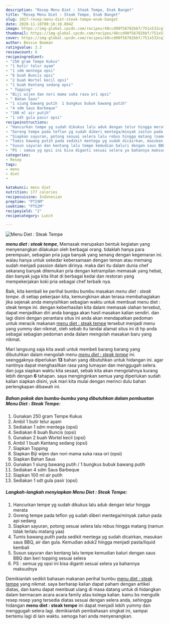 ```yaml
---
description: "Resep Menu Diet : Steak Tempe, Enak Banget"
title: "Resep Menu Diet : Steak Tempe, Enak Banget"
slug: 1027-resep-menu-diet-steak-tempe-enak-banget
date: 2020-11-16T00:16:10.894Z
image: https://img-global.cpcdn.com/recipes/48ccd90f56782bbf/751x532cq70/menu-diet-steak-tempe-foto-resep-utama.jpg
thumbnail: https://img-global.cpcdn.com/recipes/48ccd90f56782bbf/751x532cq70/menu-diet-steak-tempe-foto-resep-utama.jpg
cover: https://img-global.cpcdn.com/recipes/48ccd90f56782bbf/751x532cq70/menu-diet-steak-tempe-foto-resep-utama.jpg
author: Bessie Bowman
ratingvalue: 3.3
reviewcount: 8
recipeingredient:
- "250 gram Tempe Kukus"
- "1 butir telur ayam"
- "1 sdm mentega opsi"
- "6 buah Buncis opsi"
- "2 buah Wortel kecil opsi"
- "1 buah Kentang sedang opsi"
- " Topping"
- "Biji wijen dan nori mama suka rasa ori opsi"
- " Bahan Saus"
- "1 siung bawang putih  1 bungkus bubuk bawang putih"
- "4 sdm Saus Barbeque"
- "100 ml air putih"
- "1 sdt gula pasir opsi"
recipeinstructions:
- "Hancurkan tempe yg sudah dikukus lalu aduk dengan telur hingga merata"
- "Goreng tempe pada teflon yg sudah diberi mentega/minyak zaitun pada api sedang"
- "Siapkan sayuran, potong sesuai selera lalu rebus hingga matang (namun tidak terlalu matang yaa)"
- "Tumis bawang putih pada sedikit mentega yg sudah dicairkan, masukan saus BBQ, air dan gula. Kemudian aduk2 hingga menjadi pasta/liquid kembali"
- "Susun sayuran dan kentang lalu tempe kemudian baluri dengan saus BBQ dan beri topping sesuai selera"
- "PS : semua yg opsi ini bisa diganti sesuai selera ya bahannya maksudnya"
categories:
- Resep
tags:
- menu
- diet
- 

katakunci: menu diet  
nutrition: 177 calories
recipecuisine: Indonesian
preptime: "PT29M"
cooktime: "PT52M"
recipeyield: "2"
recipecategory: Lunch

---
```



![Menu Diet : Steak Tempe](https://img-global.cpcdn.com/recipes/48ccd90f56782bbf/751x532cq70/menu-diet-steak-tempe-foto-resep-utama.jpg)

<b><i>menu diet : steak tempe</i></b>, Memasak merupakan bentuk kegiatan yang menyenangkan dilakukan oleh berbagai orang. tidaklah hanya para perempuan, sebagian pria juga banyak yang senang dengan kegemaran ini. walau hanya untuk sekedar kebersamaan dengan teman atau memang sudah menjadi passion dalam dirinya. maka dari itu dalam dunia chef sekarang banyak ditemukan pria dengan ketrampilan memasak yang hebat, dan banyak juga kita lihat di berbagai kedai dan restoran yang mempekerjakan koki pria sebagai chef terbaik nya.

Baik, kita kembali ke perihal bumbu bumbu masakan <i>menu diet : steak tempe</i>. di setiap pekerjaan kita, kemungkinan akan terasa membahagiakan jika sejenak anda menyisihkan sebagian waktu untuk membuat menu diet : steak tempe ini. dengan keberhasilan kita dalam memasak olahan tersebut, dapat menjadikan diri anda bangga akan hasil masakan kalian sendiri. dan lagi disini dengan perantara situs ini anda akan mendapatkan pedoman untuk meracik makanan <u>menu diet : steak tempe</u> tersebut menjadi menu yang yummy dan nikmat, oleh sebab itu tandai alamat situs ini di hp anda sebagai sebagian pedoman anda dalam mengolah masakan baru yang nikmat.




Mari langsung saja kita awali untuk membeli barang barang yang dibutuhkan dalam mengolah menu <u><i>menu diet : steak tempe</i></u> ini. seenggaknya diperlukan <b>13</b> bahan yang dibutuhkan untuk hidangan ini. agar nantinya dapat menghasilkan rasa yang lumayan dan menggugah selera. dan juga siapkan waktu kita sesaat, sebab kita akan mengolahnya kurang lebih dengan <b>6</b> tahapan. saya menginginkan semua yang diperlukan sudah kalian siapkan disini, yuk mari kita mulai dengan merinci dulu bahan perlengkapan dibawah ini.

<!--inarticleads1-->

##### Bahan pokok dan bumbu-bumbu yang dibutuhkan dalam pembuatan Menu Diet : Steak Tempe:

1. Gunakan 250 gram Tempe Kukus
1. Ambil 1 butir telur ayam
1. Sediakan 1 sdm mentega (opsi)
1. Sediakan 6 buah Buncis (opsi)
1. Gunakan 2 buah Wortel kecil (opsi)
1. Ambil 1 buah Kentang sedang (opsi)
1. Siapkan  Topping
1. Siapkan Biji wijen dan nori mama suka rasa ori (opsi)
1. Siapkan  Bahan Saus
1. Gunakan 1 siung bawang putih / 1 bungkus bubuk bawang putih
1. Sediakan 4 sdm Saus Barbeque
1. Siapkan 100 ml air putih
1. Sediakan 1 sdt gula pasir (opsi)




<!--inarticleads2-->

##### Langkah-langkah menyiapkan Menu Diet : Steak Tempe:

1. Hancurkan tempe yg sudah dikukus lalu aduk dengan telur hingga merata
1. Goreng tempe pada teflon yg sudah diberi mentega/minyak zaitun pada api sedang
1. Siapkan sayuran, potong sesuai selera lalu rebus hingga matang (namun tidak terlalu matang yaa)
1. Tumis bawang putih pada sedikit mentega yg sudah dicairkan, masukan saus BBQ, air dan gula. Kemudian aduk2 hingga menjadi pasta/liquid kembali
1. Susun sayuran dan kentang lalu tempe kemudian baluri dengan saus BBQ dan beri topping sesuai selera
1. PS : semua yg opsi ini bisa diganti sesuai selera ya bahannya maksudnya




Demikianlah sedikit bahasan makanan perihal bumbu <u>menu diet : steak tempe</u> yang nikmat. saya berharap kalian dapat paham dengan artikel diatas, dan kamu dapat membuat ulang di masa datang untuk di hidangkan dalam bermacam acara acara family atau kolega kalian. kamu bs mengulik resep resep yang tersedia diatas sesuai dengan selera anda, sehingga hidangan <b>menu diet : steak tempe</b> ini dapat menjadi lebih yummy dan menggugah selera lagi. demikianlah pembahasan singkat ini, sampai bertemu lagi di lain waktu. semoga hari anda menyenangkan.
